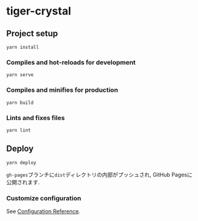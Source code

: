 # tiger-crystal

## Project setup
```
yarn install
```

### Compiles and hot-reloads for development
```
yarn serve
```

### Compiles and minifies for production
```
yarn build
```

### Lints and fixes files
```
yarn lint
```

## Deploy
```
yarn deploy
```
`gh-pages`ブランチに`dist`ディレクトリの内部がプッシュされ, GitHub Pagesに公開されます.

### Customize configuration
See [Configuration Reference](https://cli.vuejs.org/config/).
